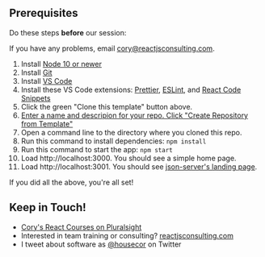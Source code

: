 ## Prerequisites

Do these steps **before** our session:

If you have any problems, email cory@reactjsconsulting.com.

1. Install [Node 10 or newer](http://nodejs.org)
1. Install [Git](https://git-scm.com/)
1. Install [VS Code](https://code.visualstudio.com/)
1. Install these VS Code extensions: [Prettier](https://marketplace.visualstudio.com/items?itemName=esbenp.prettier-vscode), [ESLint](https://marketplace.visualstudio.com/items?itemName=dbaeumer.vscode-eslint), and [React Code Snippets](https://marketplace.visualstudio.com/items?itemName=xabikos.ReactSnippets)
1. Click the green "Clone this template" button above.
1. [Enter a name and descripion for your repo. Click "Create Repository from Template"](https://www.dropbox.com/s/9vptw6tcac9snvx/Screenshot%202019-06-24%2019.42.10.png?dl=0)
1. Open a command line to the directory where you cloned this repo.
1. Run this command to install dependencies: `npm install`
1. Run this command to start the app: `npm start`
1. Load http://localhost:3000. You should see a simple home page.
1. Load http://localhost:3001. You should see [json-server's landing page](https://www.dropbox.com/s/wooq97xyqze3fq2/Screenshot%202019-06-24%2019.40.22.png?dl=0).

If you did all the above, you're all set!

## Keep in Touch!

- [Cory's React Courses on Pluralsight](https://pluralsight.com/authors/cory-house)
- Interested in team training or consulting? [reactjsconsulting.com](http://www.reactjsconsulting.com)
- I tweet about software as [@housecor](http://www.twitter.com/housecor) on Twitter

